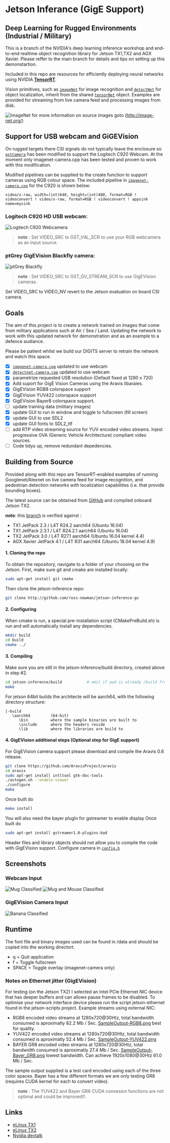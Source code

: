 # Jetson Inferance (GigE Support)   
## Deep Learning for Rugged Environments (Industrial / Military)
This is a branch of the NVIDIA's deep learning inference workshop and end-to-end realtime object recognition library for Jetson TX1,TX2 and AGX Xavier. Please reffer to the main branch for details and tips on setting up this demonstartion.

Included in this repo are resources for efficiently deploying neural networks using NVIDIA **[TensorRT](https://developer.nvidia.com/tensorrt)**.  

Vision primitives, such as [`imageNet`](imageNet.h) for image recognition and [`detectNet`](detectNet.h) for object localization, inherit from the shared [`tensorNet`](tensorNet.h) object.  Examples are provided for streaming from live camera feed and processing images from disk. 

![ImageNet](abaco/ImageNet.jpg) for more information on source images goto (http://image-net.org/)

## Support for USB webcam and GiGEVision
On rugged targets there CSI signals do not typically leave the enclosure so [`gstCamera`](camera/gstCamera.h) has been modified to support the Logitech C920 Webcam. At the moment only imagenet-camera.cpp has been tested and proven to work with this modification. 

Modified pipelines can be supplied to the create function to support cameras using RGB colour space. The included pipeline in [`imagenet-camera.cpp`](imagenet-camera/imagenet-camera.cpp)  for the C920 is shown below:

    video/x-raw, width=(int)640, height=(int)480, format=RGB ! videoconvert ! video/x-raw, format=RGB ! videoconvert ! appsink name=mysink

### Logitech C920 HD USB webcam:

![Logitech C920 Webcamera](abaco/WebcamC920.jpg)
> **note** : Set VIDEO_SRC to GST_V4L_SCR to use your RGB webcamera as an input source.

### ptGrey GigEVision Blackfly camera:

![ptGrey Blackfly](abaco/blackfly.jpg)
> **note** : Set VIDEO_SRC to GST_GV_STREAM_SCR to use GigEVision cameras.

Set VIDEO_SRC to VIDEO_NV revert to the Jetson evaluation on board CSI camera.
## Goals
The aim of this project is to create a network trained on images that come from military applications such at Air / Sea / Land. Updating the network to work with this updated network for demonstration and as an example to a defence audiance. 

Please be patient whilst we build our DIGITS server to retrain the network and watch this space.

- [x] [`imagenet-camera.cpp`](imagenet-camera/imagenet-camera.cpp) updated to use webcam
- [x] [`detectnet-camera.cpp`](detectnet-camera/detectnet-camera.cpp) updated to use webcam
- [x] parametrize requested USB resolution (Default fixed at 1280 x 720)
- [x] Add suport for GigE Vision Cameras using the Aravis libaraies.
- [x] GigEVision RGB8 colorspace support
- [x] GigEVision YUV422  colorspace support
- [x] GigEVision Bayer8 colorspace support. 
- [ ] update training data (military images)
- [x] update GUI to run in window and toggle to fullscreen (fill screen)
- [x] update GUI to use SDL2
- [x] update GUI fonts to SDL2_ttf
- [ ] add RTP video streaming source for YUV encoded video streams. Injest progressive GVA (Generic Vehicle Architecture) compliant video sources.
- [ ] Code tidys up, remove redundant depedencies.

## Building from Source
Provided along with this repo are TensorRT-enabled examples of running Googlenet/Alexnet on live camera feed for image recognition, and pedestrian detection networks with localization capabilities (i.e. that provide bounding boxes). 

The latest source can be obtained from [GitHub](http://github.com/ross-abaco/jetson-inference) and compiled onboard Jetson TX2.

**note**:  this [branch](http://github.com/ross-abaco/jetson-inference) is verified against :
* TX1 JetPack 2.3 / L4T R24.2 aarch64 (Ubuntu 16.04) 
* TX1 JetPack 2.3.1 / L4T R24.2.1 aarch64 (Ubuntu 16.04)
* TX2 JetPack 3.0 / L4T R27.1 aarch64 (Ubuntu 16.04 kernel 4.4)
* AGX Xavier JetPack 4.1 / L4T R31 aarch64 (Ubuntu 18.04 kernel 4.9)

#### 1. Cloning the repo
To obtain the repository, navigate to a folder of your choosing on the Jetson.  First, make sure git and cmake are installed locally:

``` bash
sudo apt-get install git cmake
```

Then clone the jetson-inference repo:
``` bash
git clone http://github.com/ross-newman/jetson-inference-gv
```

#### 2. Configuring

When cmake is run, a special pre-installation script (CMakePreBuild.sh) is run and will automatically install any dependencies.

``` bash
mkdir build
cd build
cmake ../
```

#### 3. Compiling

Make sure you are still in the jetson-inference/build directory, created above in step #2.

``` bash
cd jetson-inference/build			# omit if pwd is already /build from above
make
```

For jetson 64bit builds the architecte will be aarch64, with the following directory structure:

```
|-build
   \aarch64		    (64-bit)
      \bin			where the sample binaries are built to
      \include		where the headers reside
      \lib			where the libraries are build to
```

#### 4. GigEVision additional steps (Optional step for GigE support)
For GigEVision camera support please download and compile the Aravis 0.6 release.
``` bash
git clone https://github.com/AravisProject/aravis
cd aravis
sudo apt-get install intltool gtk-doc-tools
./autogen.sh --enable-viewer
./configure
make
```
Once built do
``` bash
make install
```
You will also need the bayer plugin for gstreamer to enable display
Once built do
``` bash
sudo apt-get install gstreamer1.0-plugins-bad
``` 
Header files and library objects should not allow you to compile the code with GigEVision support. Configure camera in [`config.h`](config.h)
## Screenshots
### Webcam Input 
![Mug Classified](abaco/Inferance-Screenshot01.png)
![Mug and Mouse Classified](abaco/Inferance-Screenshot02.png)
### GigEVision Camera Input
![Banana Classified](abaco/Inferance-Screenshot03.png)

## Runtime
The font file and binary images used can be found in /data and should be copied into the working directort. 

* q = Quit application
* f = Toggle fullscreen
* SPACE = Toggle overlay (imagenet-camera only)

### Notes on Ethernet jitter (GigEVision)
For testing (on the Jetson TX2) I selected an Intel PCIe Ethernet NIC device that has deeper buffers and can allows pause frames to be disabled. To optimise your network interface device please run the script jetson-ethernet found in the jetson-scripts project. Example streams using external NIC:

* RGB8 encoded video streams at 1280x720@30Htz, total bandwidth consumed is aproximatly 82.2 Mb / Sec. [SampleOutput-RGB8.png](/abaco/SampleOutput-RGB8.png) best for quality.
* YUV422 encoded video streams at 1280x720@30Htz, total bandwidth consumed is aproximatly 52.4 Mb / Sec. [SampleOutput-YUV422.png](/abaco/SampleOutput-YUV422.png)
* BAYER GR8 encoded video streams at 1280x720@30Htz, total bandwidth consumed is aproximatly 27.4 Mb / Sec. [SampleOutput-Bayer_GR8.png](/abaco/SampleOutput-Bayer_GR8.png) lowest bandwidth. Can achieve 1920x1080@30Htz 61.0 Mb / Sec.

The sample output supplied is a test card encoded using each of the three color spaces. Bayer has a few different formats we are only testing GR8 (requires CUDA kernel for each to convert video).

> **note** : The YUV422 and Bayer GR8 CUDA convesion functions are not optimal and could be improved!!.

## Links
* [eLinux TX1](http://elinux.org/Jetson_TX1)
* [eLinux TX2](http://elinux.org/Jetson_TX2)
* [Nvidia devtalk](https://devtalk.nvidia.com/default/board/164/)
